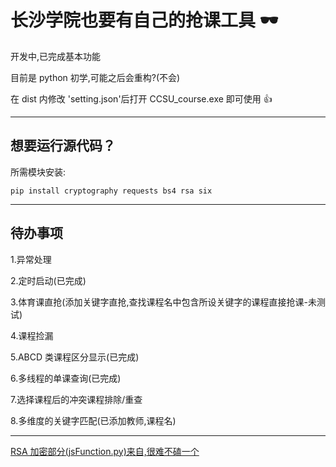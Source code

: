 # 长沙学院也要有自己的抢课工具 🕶

开发中,已完成基本功能

目前是 python 初学,可能之后会重构?(不会)

在 dist 内修改 'setting.json'后打开 CCSU_course.exe 即可使用 👍

---

## 想要运行源代码？

所需模块安装:

`pip install cryptography requests bs4 rsa six`

---

## 待办事项

1.异常处理

2.定时启动(已完成)

3.体育课直抢(添加关键字直抢,查找课程名中包含所设关键字的课程直接抢课-未测试)

4.课程捡漏

5.ABCD 类课程区分显示(已完成)

6.多线程的单课查询(已完成)

7.选择课程后的冲突课程排除/重查

8.多维度的关键字匹配(已添加教师,课程名)

---

[RSA 加密部分(jsFunction.py)来自,很难不磕一个](https://github.com/Kunz1Pro/CUMT-jwxt/tree/master)
